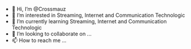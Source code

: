 - 👋 Hi, I’m @Crossmauz
- 👀 I’m interested in Streaming, Internet and Communication Technologic
- 🌱 I’m currently learning Streaming, Internet and Communication Technologic
- 💞️ I’m looking to collaborate on ...
- 📫 How to reach me ...

<!---
Crossmauz/Crossmauz is a ✨ special ✨ repository because its `README.md` (this file) appears on your GitHub profile.
You can click the Preview link to take a look at your changes.
--->
